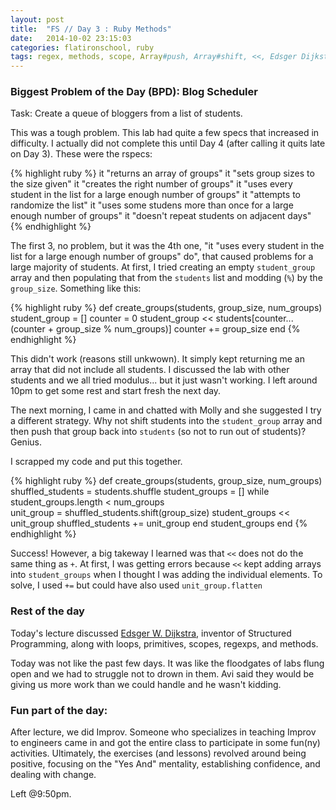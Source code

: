 ```yaml
---
layout: post
title:  "FS // Day 3 : Ruby Methods"
date:   2014-10-02 23:15:03
categories: flatironschool, ruby
tags: regex, methods, scope, Array#push, Array#shift, <<, Edsger Dijkstra, Improv
---
```

### Biggest Problem of the Day (BPD): Blog Scheduler

Task: Create a queue of bloggers from a list of students.

This was a tough problem. This lab had quite a few specs that increased in difficulty. I actually did not complete this until Day 4 (after calling it quits late on Day 3). These were the rspecs:

{% highlight ruby %}
it "returns an array of groups"
it "sets group sizes to the size given"
it "creates the right number of groups"
it "uses every student in the list for a large enough number of groups"
it "attempts to randomize the list"
it "uses some studens more than once for a large enough number of groups"
it "doesn't repeat students on adjacent days"
{% endhighlight %}

The first 3, no problem, but it was the 4th one, "it "uses every student in the list for a large enough number of groups" do", that caused problems for a large majority of students. At first, I tried creating an empty `student_group` array and then populating that from the `students` list and modding (`%`) by the `group_size`. Something like this:

{% highlight ruby %}
def create_groups(students, group_size, num_groups)
  student_group = []
  counter = 0
  student_group << students[counter...(counter + group_size % num_groups)]
  counter += group_size
end 
{% endhighlight %}

This didn't work (reasons still unkwown). It simply kept returning me an array that did not include all students. I discussed the lab with other students and we all tried modulus... but it just wasn't working. I left around 10pm to get some rest and start fresh the next day.

The next morning, I came in and chatted with Molly and she suggested I try a different strategy. Why not shift students into the `student_group` array and then push that group back into `students` (so not to run out of students)? Genius.

I scrapped my code and put this together.

{% highlight ruby %}
def create_groups(students, group_size, num_groups)
  shuffled_students = students.shuffle
  student_groups = []
  while student_groups.length < num_groups          
    unit_group = shuffled_students.shift(group_size)
    student_groups << unit_group
    shuffled_students += unit_group
  end
  student_groups
end
{% endhighlight %}

Success! However, a big takeway I learned was that `<<` does not do the same thing as `+`. At first, I was getting errors because `<<` kept adding arrays into `student_groups` when I thought I was adding the individual elements. To solve, I used `+=` but could have also used `unit_group.flatten`

### Rest of the day
Today's lecture discussed [Edsger W. Dijkstra](http://en.wikipedia.org/wiki/Edsger_W._Dijkstra), inventor of Structured Programming, along with loops, primitives, scopes, regexps, and methods.

Today was not like the past few days. It was like the floodgates of labs flung open and we had to struggle not to drown in them. Avi said they would be giving us more work than we could handle and he wasn't kidding. 

### Fun part of the day: 
After lecture, we did Improv. Someone who specializes in teaching Improv to engineers came in and got the entire class to participate in some fun(ny) activities. Ultimately, the exercises (and lessons) revolved around being positive, focusing on the "Yes And" mentality, establishing confidence, and dealing with change.

Left @9:50pm.
